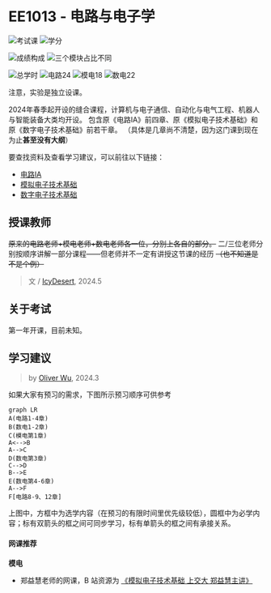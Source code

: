 # EE1013 - 电路与电子学

<!--
1. 通过 [Shields.io](https://shields.io/) 生成如下的徽章，标注课程的基本信息。
2. 请根据课程的具体内容增删仓库的子文件夹。子文件夹建议使用小写英文，并且添加 README.md。
3. 关于课程的描述可以不止以下几个方面，酌情增删。
4. hoa.moe 生成本课程对应页面后，请将页面链接复制到 GitHub 仓库的 About/Website 中。
5. 可以在 GitHub 页面的 About/Topics 中为课程添加话题名称。
-->

![考试课](https://img.shields.io/badge/%E8%80%83%E8%AF%95%E8%AF%BE-red)
![学分](https://img.shields.io/badge/%E5%AD%A6%E5%88%86-4-moccasin)

![成绩构成](https://img.shields.io/badge/%E6%88%90%E7%BB%A9%E6%9E%84%E6%88%90-gold)
![三个模块占比不同](https://img.shields.io/badge/三个模块占比不同-wheat)

![总学时](https://img.shields.io/badge/总学时-64-gold)
![电路24](https://img.shields.io/badge/电路-24-wheat)
![模电18](https://img.shields.io/badge/模电-18-wheat)
![数电22](https://img.shields.io/badge/数电-22-wheat)
<!--
![期末考试60%](https://img.shields.io/badge/%E6%9C%9F%E6%9C%AB%E8%80%83%E8%AF%95-60%25-wheat)
-->
注意，实验是独立设课。

2024年春季起开设的缝合课程，计算机与电子通信、自动化与电气工程、机器人与智能装备大类均开设。
包含原《电路IA》前四章、原《模拟电子技术基础》和原《数字电子技术基础》前若干章。
（具体是几章尚不清楚，因为这门课到现在为止**甚至没有大纲**）

要查找资料及查看学习建议，可以前往以下链接：
- [电路IA](https://hoa.moe/docs/fresh-spring/ee1011a/)
- [模拟电子技术基础](https://hoa.moe/docs/sophomore-spring/ee1007/)
- [数字电子技术基础](https://hoa.moe/docs/sophomore-spring/ee1009/)

## 授课教师

~~原来的电路老师+模电老师+数电老师各一位，分别上各自的部分。~~
二/三位老师分别按顺序讲解一部分课程——但老师并不一定有讲授这节课的经历 ~~（也不知道是不是个例）~~
> 文 / [IcyDesert](https://github.com/IcyDesert), 2024.5
<!--
- （教师名）
  - 授课风格：
  - 听课建议：
  - ……
-->

## 关于考试
第一年开课，目前未知。

## 学习建议
> by [Oliver Wu](https://github.com/OliverWu515), 2024.3

如果大家有预习的需求，下图所示预习顺序可供参考
```mermaid
graph LR
A(电路1-4章)
B(数电1-2章)
C(模电第1章)
A<-->B
A-->C
D(数电第3章)
C-->D
B-->E
E(数电第4-6章)
A-->F
F[电路8-9、12章]
```
上图中，方框中为选学内容（在预习的有限时间里优先级较低），圆框中为必学内容；标有双箭头的框之间可同步学习，标有单箭头的框之间有承接关系。


#### 网课推荐

**模电**
- 郑益慧老师的网课，B 站资源为 [《模拟电子技术基础 上交大 郑益慧主讲》](https://www.bilibili.com/video/BV1Gt411b7Zq/?vd_source=f4a492db044fd18aba90005634ad87b6)